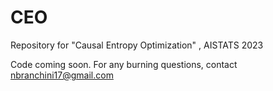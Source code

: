# CEO
Repository for "Causal Entropy Optimization" , AISTATS 2023 


Code coming soon. 
For any burning questions, contact nbranchini17@gmail.com 
